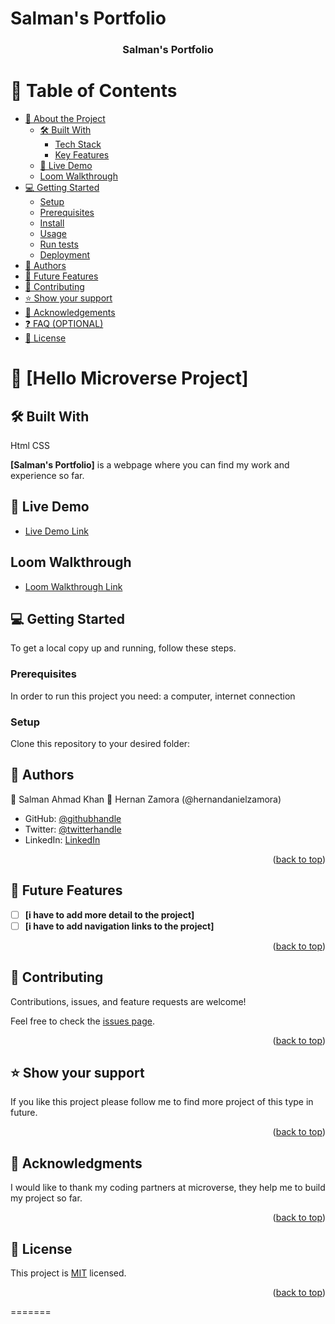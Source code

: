 # Salman's Portfolio
<a name="Salman's Portfolio"></a>
<div align="center">
   <h3><b>Salman's Portfolio</b></h3>
</div>

<!-- TABLE OF CONTENTS -->

# 📗 Table of Contents

- [📖 About the Project](#Portfolio)
  - [🛠️ Built With](#built-with)
    - [Tech Stack](#tech-stack)
    - [Key Features](#key-features)
  - [🚀 Live Demo](#live-demo)
  - [Loom Walkthrough](#loom-walkhthrough)
- [💻 Getting Started](#getting-started)
  - [Setup](#setup)
  - [Prerequisites](#prerequisites)
  - [Install](#install)
  - [Usage](#usage)
  - [Run tests](#run-tests)
  - [Deployment](#triangular_flag_on_post-deployment)
- [👥 Authors](#authors)
- [🔭 Future Features](#future-features)
- [🤝 Contributing](#contributing)
- [⭐️ Show your support](#support)
- [🙏 Acknowledgements](#acknowledgements)
- [❓ FAQ (OPTIONAL)](#faq)
- [📝 License](#license)

<!-- PROJECT DESCRIPTION -->

# 📖 [Hello Microverse Project] <a name="Salman's Portfolio"></a>
## 🛠️ Built With <a name="built-with"></a>
Html CSS

**[Salman's Portfolio]** is a webpage where you can find my work and experience so far.
<!-- LIVE DEMO -->

## 🚀 Live Demo <a name="live-demo"></a>


- [Live Demo Link](https://fpsapc.github.io/MicroverseStudentProject1/)

<!-- LOOM WALKTHROUGH -->
## Loom Walkthrough <a name="loom-walkthrough"></a>


- [Loom Walkthrough Link](https://www.loom.com/share/479c7b9b09e942a6a50acb21f5027f2e)

<!-- GETTING STARTED -->

## 💻 Getting Started <a name="getting-started"></a>

To get a local copy up and running, follow these steps.

### Prerequisites

In order to run this project you need: 
a computer, internet connection

<!--
Example command:

```sh
 gem install rails
```
 -->

### Setup

Clone this repository to your desired folder:

<!--
Example commands:

```sh
  cd my-folder
  git clone git@github.com:myaccount/my-project.git
```
--->

## 👥 Authors <a name="authors"></a>

👤 Salman Ahmad Khan
👤 Hernan Zamora (@hernandanielzamora)

- GitHub: [@githubhandle](https://github.com/fpsapc/MicroverseStudentProject1)
- Twitter: [@twitterhandle](https://twitter.com/salman-ahmadkhan1987)
- LinkedIn: [LinkedIn](https://linkedin.com/in/salman-ahmad1987 )

<p align="right">(<a href="#readme-top">back to top</a>)</p>

<!-- FUTURE FEATURES -->

## 🔭 Future Features <a name="future-features"></a>

- [ ] **[i have to add more detail to the project]**
- [ ] **[i have to add navigation links to the project]**

<p align="right">(<a href="#readme-top">back to top</a>)</p>

<!-- CONTRIBUTING -->

## 🤝 Contributing <a name="contributing"></a>

Contributions, issues, and feature requests are welcome!

Feel free to check the [issues page](../../issues/).

<p align="right">(<a href="#readme-top">back to top</a>)</p>

<!-- SUPPORT -->

## ⭐️ Show your support <a name="support"></a>

If you like this project please follow me to find more project of this type in future.

<p align="right">(<a href="#readme-top">back to top</a>)</p>

<!-- ACKNOWLEDGEMENTS -->

## 🙏 Acknowledgments <a name="acknowledgements"></a>

I would like to thank my coding partners at microverse, they help me to build my project so far.

<p align="right">(<a href="#readme-top">back to top</a>)</p>

<!-- LICENSE -->

## 📝 License <a name="license"></a>

This project is [MIT](./LICENSE) licensed.

<p align="right">(<a href="#readme-top">back to top</a>)</p>
=======